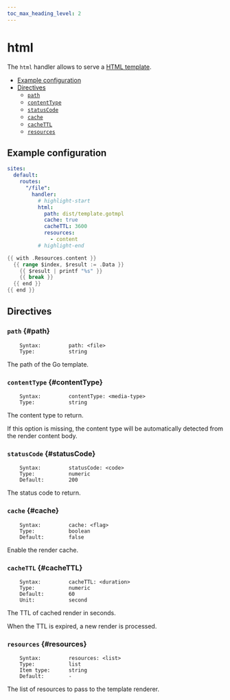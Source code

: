 ```yaml
---
toc_max_heading_level: 2
---
```


# html

The `html` handler allows to serve a [HTML template](https://pkg.go.dev/text/template).

- [Example configuration](#example-configuration)
- [Directives](#directives)
  - [`path`](#path)
  - [`contentType`](#contentType)
  - [`statusCode`](#statusCode)
  - [`cache`](#cache)
  - [`cacheTTL`](#cacheTTL)
  - [`resources`](#resources)

## Example configuration

```yaml
sites:
  default:
    routes:
      "/file":
        handler:
          # highlight-start
          html:
            path: dist/template.gotmpl
            cache: true
            cacheTTL: 3600
            resources:
              - content
          # highlight-end
```

```go title="template.gotmpl" showLineNumbers
{{ with .Resources.content }}
  {{ range $index, $result := .Data }}
    {{ $result | printf "%s" }}
    {{ break }}
  {{ end }}
{{ end }}
```

## Directives

### `path` {#path}

```
    Syntax:         path: <file>
    Type:           string
```

The path of the Go template.

### `contentType` {#contentType}

```
    Syntax:         contentType: <media-type>
    Type:           string
```

The content type to return.

If this option is missing, the content type will be automatically detected from the render content body.

### `statusCode` {#statusCode}

```
    Syntax:         statusCode: <code>
    Type:           numeric
    Default:        200
```

The status code to return.

### `cache` {#cache}

```
    Syntax:         cache: <flag>
    Type:           boolean
    Default:        false
```

Enable the render cache.

### `cacheTTL` {#cacheTTL}

```
    Syntax:         cacheTTL: <duration>
    Type:           numeric
    Default:        60
    Unit:           second
```

The TTL of cached render in seconds.

When the TTL is expired, a new render is processed.

### `resources` {#resources}

```
    Syntax:         resources: <list>
    Type:           list
    Item type:      string
    Default:        -
```

The list of resources to pass to the template renderer.
